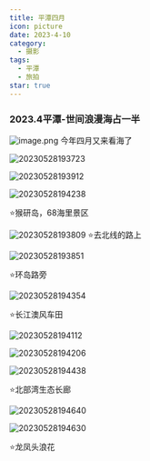 ```yaml
---
title: 平潭四月
icon: picture
date: 2023-4-10
category:
  - 摄影
tags:
  - 平潭
  - 旅拍
star: true
---
```

### 2023.4平潭-世间浪漫海占一半
![image.png](/markdown/20230528193150.jpg)
今年四月又来看海了
<!-- more -->
![20230528193723](/markdown/20230528193723.jpg)

![20230528193912](/markdown/20230528193912.jpg)

![20230528194238](/markdown/20230528194238.jpg)

⭐猴研岛，68海里景区

![20230528193809](/markdown/20230528193809.jpg)
⭐去北线的路上

![20230528193851](/markdown/20230528193851.jpg)

⭐环岛路旁

![20230528194354](/markdown/20230528194354.jpg)

⭐长江澳风车田

![20230528194112](/markdown/20230528194112.jpg)

![20230528194206](/markdown/20230528194206.jpg)

![20230528194438](/markdown/20230528194438.jpg)

⭐北部湾生态长廊

![20230528194640](/markdown/20230528194640.jpg)

![20230528194630](/markdown/20230528194630.jpg)

⭐龙凤头浪花

